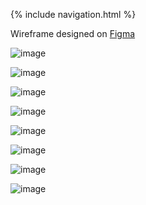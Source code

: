 {% include navigation.html %}

Wireframe designed on [Figma](https://www.figma.com/file/FpGXIAj7Piv6gtjy3WfeHd/Tri-3-Wireframe?node-id=0%3A1)

![image](https://user-images.githubusercontent.com/89223650/157575646-dd6e1fb3-b6f9-4cae-967f-9ab853f3fb4b.png)

![image](https://user-images.githubusercontent.com/89223650/160044048-8504a28f-5b87-46ad-b96a-b3c3db87a2a3.png)

![image](https://user-images.githubusercontent.com/89223650/160043400-348535a9-78bd-465b-822c-9b7210fe194d.png)

![image](https://user-images.githubusercontent.com/89223650/160043456-afc566e3-7436-475a-84c0-84f61b42c59d.png)

![image](https://user-images.githubusercontent.com/89223650/160043512-9024c15b-31bb-4158-8eb1-a5e761f5fd39.png)

![image](https://user-images.githubusercontent.com/89223650/160044181-c1dd6fcf-db3a-4648-b1b3-f6174781286a.png)

![image](https://user-images.githubusercontent.com/89223650/160043605-e9ebb987-152c-4283-9c35-6097da9388aa.png)

![image](https://user-images.githubusercontent.com/89223650/157575756-62df9bda-031b-4c3a-8c1b-0a1441492566.png)